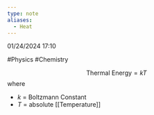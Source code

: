 ```yaml
---
type: note
aliases:
  - Heat
---
```

01/24/2024 17:10

  #Physics #Chemistry 



$$
\text{Thermal Energy}=kT
$$
where
- $k$ = Boltzmann Constant
- $T$ = absolute [[Temperature]] 